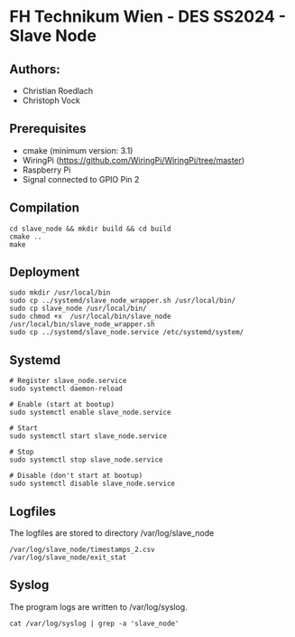 # FH Technikum Wien - DES SS2024 - Slave Node

## Authors:

- Christian Roedlach
- Christoph Vock

## Prerequisites

- cmake (minimum version: 3.1)
- WiringPi (https://github.com/WiringPi/WiringPi/tree/master)
- Raspberry Pi
- Signal connected to GPIO Pin 2

## Compilation

    cd slave_node && mkdir build && cd build
    cmake ..
    make

## Deployment

    sudo mkdir /usr/local/bin
    sudo cp ../systemd/slave_node_wrapper.sh /usr/local/bin/
    sudo cp slave_node /usr/local/bin/
    sudo chmod +x  /usr/local/bin/slave_node /usr/local/bin/slave_node_wrapper.sh
    sudo cp ../systemd/slave_node.service /etc/systemd/system/

## Systemd

    # Register slave_node.service
    sudo systemctl daemon-reload

    # Enable (start at bootup)
    sudo systemctl enable slave_node.service

    # Start
    sudo systemctl start slave_node.service

    # Stop
    sudo systemctl stop slave_node.service

    # Disable (don't start at bootup)
    sudo systemctl disable slave_node.service

## Logfiles

The logfiles are stored to directory /var/log/slave_node

    /var/log/slave_node/timestamps_2.csv
    /var/log/slave_node/exit_stat

## Syslog

The program logs are written to /var/log/syslog.

    cat /var/log/syslog | grep -a 'slave_node'





